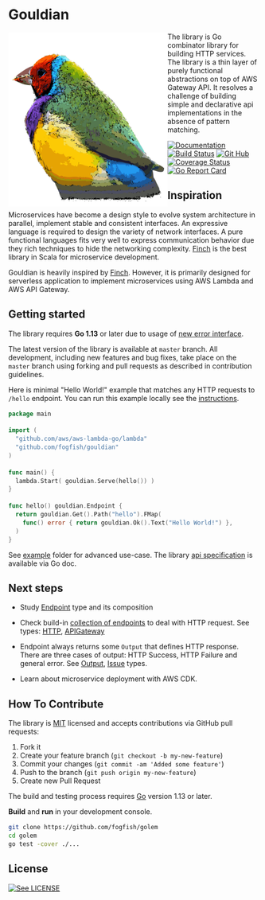 # Gouldian

<img src="./doc/logo.svg" width="320" align="left"/>

The library is Go combinator library for building HTTP services.
The library is a thin layer of purely functional abstractions on top
of AWS Gateway API. It resolves a challenge of building simple and
declarative api implementations in the absence of pattern matching.

[![Documentation](https://godoc.org/github.com/fogfish/gouldian?status.svg)](http://godoc.org/github.com/fogfish/gouldian)
[![Build Status](https://secure.travis-ci.org/fogfish/gouldian.svg?branch=master)](http://travis-ci.org/fogfish/gouldian)
[![Git Hub](https://img.shields.io/github/last-commit/fogfish/gouldian.svg)](http://travis-ci.org/fogfish/gouldian)
[![Coverage Status](https://coveralls.io/repos/github/fogfish/gouldian/badge.svg?branch=master)](https://coveralls.io/github/fogfish/gouldian?branch=master)
[![Go Report Card](https://goreportcard.com/badge/github.com/fogfish/gouldian)](https://goreportcard.com/report/github.com/fogfish/gouldian)



## Inspiration

Microservices have become a design style to evolve system architecture in parallel, implement stable and consistent interfaces. An expressive language is required to design the variety of network interfaces. A pure functional languages fits very well to express communication behavior due they rich techniques to hide the networking complexity. [Finch](https://github.com/finagle/finch) is the best library in Scala for microservice development.

Gouldian is heavily inspired by [Finch](https://github.com/finagle/finch). However, it is primarily designed for serverless application to implement microservices using AWS Lambda and AWS API Gateway. 


## Getting started

The library requires **Go 1.13** or later due to usage of [new error interface](https://blog.golang.org/go1.13-errors).

The latest version of the library is available at `master` branch. All development, including new features and bug fixes, take place on the `master` branch using forking and pull requests as described in contribution guidelines.

Here is minimal "Hello World!" example that matches any HTTP requests
to `/hello` endpoint. You can run this example locally see the [instructions](example/hello-world). 

```go
package main

import (
  "github.com/aws/aws-lambda-go/lambda"
  "github.com/fogfish/gouldian"
)

func main() {
  lambda.Start( gouldian.Serve(hello()) )
}

func hello() gouldian.Endpoint {
  return gouldian.Get().Path("hello").FMap(
    func() error { return gouldian.Ok().Text("Hello World!") },
  )
}
```

See [example](example) folder for advanced use-case. The library  [api specification](http://godoc.org/github.com/fogfish/gouldian) is available via Go doc.



## Next steps

* Study [Endpoint](endpoint.go) type and its composition

* Check build-in [collection of endpoints](request.go) to deal with HTTP request. See types: [HTTP](http://godoc.org/github.com/fogfish/gouldian/#HTTP), [APIGateway](http://godoc.org/github.com/fogfish/gouldian/#APIGateway)

* Endpoint always returns some `Output` that defines HTTP response. There are three cases of output: HTTP Success, HTTP Failure and general error. See [Output](http://godoc.org/github.com/fogfish/gouldian/#Output), [Issue](http://godoc.org/github.com/fogfish/gouldian/#Issue) types.

* Learn about microservice deployment with AWS CDK.


## How To Contribute

The library is [MIT](LICENSE) licensed and accepts contributions via GitHub pull requests:

1. Fork it
2. Create your feature branch (`git checkout -b my-new-feature`)
3. Commit your changes (`git commit -am 'Added some feature'`)
4. Push to the branch (`git push origin my-new-feature`)
5. Create new Pull Request


The build and testing process requires [Go](https://golang.org) version 1.13 or later.

**Build** and **run** in your development console.

```bash
git clone https://github.com/fogfish/golem
cd golem
go test -cover ./...
```

## License

[![See LICENSE](https://img.shields.io/github/license/fogfish/gouldian.svg?style=for-the-badge)](LICENSE)